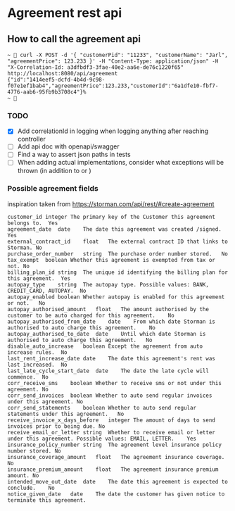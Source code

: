 # Agreement rest api

## How to call the agreement api

```
~  curl -X POST -d '{ "customerPid": "11233", "customerName": "Jarl", "agreementPrice": 123.233 }' -H "Content-Type: application/json" -H "X-Correlation-Id: a3dfbdf3-3fae-40e2-aa6e-de76c1220f65" http://localhost:8080/api/agreement
{"id":"1414eef5-dcfd-4b4d-9c98-f07e1ef1bab4","agreementPrice":123.233,"customerId":"6a1dfe10-fbf7-4776-aab6-95fb9b3708c4"}%
~ 
```

### TODO

- [x] Add correlationId in logging when logging anything after reaching controller
- [ ] Add api doc with openapi/swagger
- [ ] Find a way to assert json paths in tests
- [ ] When adding actual implementations, consider what exceptions will be thrown (in addition to or )

### Possible agreement fields

inspiration taken from https://storman.com/api/rest/#create-agreement

```
customer_id	integer	The primary key of the Customer this agreement belongs to.	Yes
agreement_date	date	The date this agreement was created /signed.	Yes
external_contract_id	float	The external contract ID that links to Storman.	No
purchase_order_number	string	The purchase order number stored.	No
tax_exempt	boolean	Whether this agreement is exempted from tax or not.	No
billing_plan_id	string	The unique id identifying the billing plan for this agreement.	Yes
autopay_type	string	The autopay type. Possible values: BANK, CREDIT_CARD, AUTOPAY.	No
autopay_enabled	boolean	Whether autopay is enabled for this agreement or not.	No
autopay_authorised_amount	float	The amount authorised by the customer to be auto charged for this agreement.	No
autopay_authorised_from_date	date	From which date Storman is authorised to auto charge this agreement.	No
autopay_authorised_to_date	date	Until which date Storman is authorised to auto charge this agreement.	No
disable_auto_increase	boolean	Except the agreement from auto increase rules.	No
last_rent_increase_date	date	The date this agreement's rent was last increased.	No
last_late_cycle_start_date	date	The date the late cycle will commence.	No
corr_receive_sms	boolean	Whether to receive sms or not under this agreement.	No
corr_send_invoices	boolean	Whether to auto send regular invoices under this agreement.	No
corr_send_statements	boolean	Whether to auto send regular statements under this agreement.	No
receive_invoice_x_days_before	integer	The amount of days to send invoices prior to being due.	No
receive_email_or_letter	string	Whether to receive email or letter under this agreement. Possible values: EMAIL, LETTER.	Yes
insurance_policy_number	string	The agreement level insurance policy number stored.	No
insurance_coverage_amount	float	The agreement insurance coverage.	No
insurance_premium_amount	float	The agreement insurance premium amount.	No
intended_move_out_date	date	The date this agreement is expected to conclude.	No
notice_given_date	date	The date the customer has given notice to terminate this agreement.
```